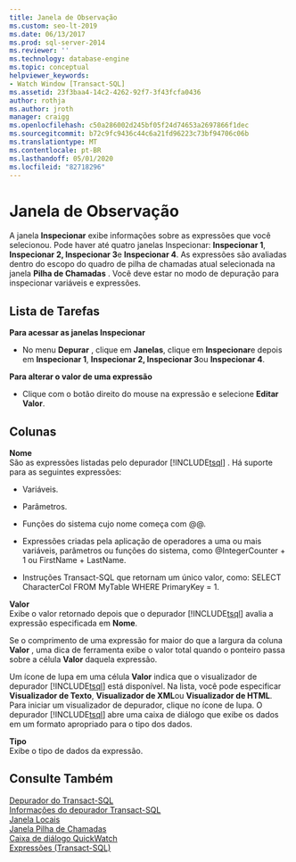 ```yaml
---
title: Janela de Observação
ms.custom: seo-lt-2019
ms.date: 06/13/2017
ms.prod: sql-server-2014
ms.reviewer: ''
ms.technology: database-engine
ms.topic: conceptual
helpviewer_keywords:
- Watch Window [Transact-SQL]
ms.assetid: 23f3baa4-14c2-4262-92f7-3f43fcfa0436
author: rothja
ms.author: jroth
manager: craigg
ms.openlocfilehash: c50a286002d245bf05f24d74653a2697866f1dec
ms.sourcegitcommit: b72c9fc9436c44c6a21fd96223c73bf94706c06b
ms.translationtype: MT
ms.contentlocale: pt-BR
ms.lasthandoff: 05/01/2020
ms.locfileid: "82718296"
---
```

# <a name="watch-window"></a>Janela de Observação
  A janela **Inspecionar** exibe informações sobre as expressões que você selecionou. Pode haver até quatro janelas Inspecionar: **Inspecionar 1**, **Inspecionar 2, Inspecionar 3**e **Inspecionar 4**. As expressões são avaliadas dentro do escopo do quadro de pilha de chamadas atual selecionada na janela **Pilha de Chamadas** . Você deve estar no modo de depuração para inspecionar variáveis e expressões.  
  
## <a name="task-list"></a>Lista de Tarefas  
 **Para acessar as janelas Inspecionar**  
  
-   No menu **Depurar** , clique em **Janelas**, clique em **Inspecionar**e depois em **Inspecionar 1**, **Inspecionar 2, Inspecionar 3**ou **Inspecionar 4**.  
  
 **Para alterar o valor de uma expressão**  
  
-   Clique com o botão direito do mouse na expressão e selecione **Editar Valor**.  
  
## <a name="columns"></a>Colunas  
 **Nome**  
 São as expressões listadas pelo depurador [!INCLUDE[tsql](../../includes/tsql-md.md)] . Há suporte para as seguintes expressões:  
  
-   Variáveis.  
  
-   Parâmetros.  
  
-   Funções do sistema cujo nome começa com @@.  
  
-   Expressões criadas pela aplicação de operadores a uma ou mais variáveis, parâmetros ou funções do sistema, como @IntegerCounter + 1 ou FirstName + LastName.  
  
-   Instruções Transact-SQL que retornam um único valor, como: SELECT CharacterCol FROM MyTable WHERE PrimaryKey = 1.  
  
 **Valor**  
 Exibe o valor retornado depois que o depurador [!INCLUDE[tsql](../../includes/tsql-md.md)] avalia a expressão especificada em **Nome**.  
  
 Se o comprimento de uma expressão for maior do que a largura da coluna **Valor** , uma dica de ferramenta exibe o valor total quando o ponteiro passa sobre a célula **Valor** daquela expressão.  
  
 Um ícone de lupa em uma célula **Valor** indica que o visualizador de depurador [!INCLUDE[tsql](../../includes/tsql-md.md)] está disponível. Na lista, você pode especificar **Visualizador de Texto**, **Visualizador de XML**ou **Visualizador de HTML**. Para iniciar um visualizador de depurador, clique no ícone de lupa. O depurador [!INCLUDE[tsql](../../includes/tsql-md.md)] abre uma caixa de diálogo que exibe os dados em um formato apropriado para o tipo dos dados.  
  
 **Tipo**  
 Exibe o tipo de dados da expressão.  
  
## <a name="see-also"></a>Consulte Também  
 [Depurador do Transact-SQL](transact-sql-debugger.md)   
 [Informações do depurador Transact-SQL](transact-sql-debugger-information.md)   
 [Janela Locais](transact-sql-debugger-locals-window.md)   
 [Janela Pilha de Chamadas](transact-sql-debugger-call-stack-window.md)   
 [Caixa de diálogo QuickWatch](transact-sql-debugger-quickwatch-dialog-box.md)   
 [Expressões &#40;Transact-SQL&#41;](/sql/t-sql/language-elements/expressions-transact-sql)  
